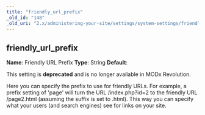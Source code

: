 ```yaml
---
title: "friendly_url_prefix"
_old_id: "148"
_old_uri: "2.x/administering-your-site/settings/system-settings/friendly_url_prefix"
---
```


## friendly\_url\_prefix

**Name**: Friendly URL Prefix
**Type**: String
**Default**:

This setting is **deprecated** and is no longer available in MODx Revolution.

Here you can specify the prefix to use for friendly URLs. For example, a prefix setting of 'page' will turn the URL /index.php?id=2 to the friendly URL /page2.html (assuming the suffix is set to .html). This way you can specify what your users (and search engines) see for links on your site.
